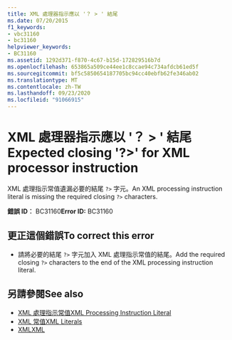 ```yaml
---
title: XML 處理器指示應以 '？ > ' 結尾
ms.date: 07/20/2015
f1_keywords:
- vbc31160
- bc31160
helpviewer_keywords:
- BC31160
ms.assetid: 1292d371-f870-4c67-b15d-172829516b7d
ms.openlocfilehash: 653865a509ce44ee1c8ccae94c734afdcb61ed5f
ms.sourcegitcommit: bf5c5850654187705bc94cc40ebfb62fe346ab02
ms.translationtype: MT
ms.contentlocale: zh-TW
ms.lasthandoff: 09/23/2020
ms.locfileid: "91066915"
---
```

# <a name="expected-closing--for-xml-processor-instruction"></a><span data-ttu-id="5cd11-102">XML 處理器指示應以 '？ > ' 結尾</span><span class="sxs-lookup"><span data-stu-id="5cd11-102">Expected closing '?>' for XML processor instruction</span></span>

<span data-ttu-id="5cd11-103">XML 處理指示常值遺漏必要的結尾 `?>` 字元。</span><span class="sxs-lookup"><span data-stu-id="5cd11-103">An XML processing instruction literal is missing the required closing `?>` characters.</span></span>  
  
 <span data-ttu-id="5cd11-104">**錯誤 ID︰** BC31160</span><span class="sxs-lookup"><span data-stu-id="5cd11-104">**Error ID:** BC31160</span></span>  
  
## <a name="to-correct-this-error"></a><span data-ttu-id="5cd11-105">更正這個錯誤</span><span class="sxs-lookup"><span data-stu-id="5cd11-105">To correct this error</span></span>  
  
- <span data-ttu-id="5cd11-106">請將必要的結尾 `?>` 字元加入 XML 處理指示常值的結尾。</span><span class="sxs-lookup"><span data-stu-id="5cd11-106">Add the required closing `?>` characters to the end of the XML processing instruction literal.</span></span>  
  
## <a name="see-also"></a><span data-ttu-id="5cd11-107">另請參閱</span><span class="sxs-lookup"><span data-stu-id="5cd11-107">See also</span></span>

- [<span data-ttu-id="5cd11-108">XML 處理指示常值</span><span class="sxs-lookup"><span data-stu-id="5cd11-108">XML Processing Instruction Literal</span></span>](../language-reference/xml-literals/xml-processing-instruction-literal.md)
- [<span data-ttu-id="5cd11-109">XML 常值</span><span class="sxs-lookup"><span data-stu-id="5cd11-109">XML Literals</span></span>](../language-reference/xml-literals/index.md)
- [<span data-ttu-id="5cd11-110">XML</span><span class="sxs-lookup"><span data-stu-id="5cd11-110">XML</span></span>](../programming-guide/language-features/xml/index.md)
